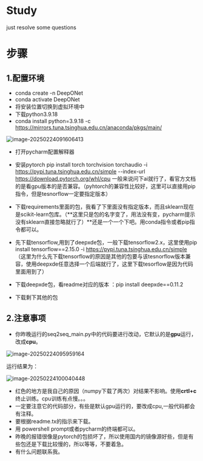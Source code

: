 # Study
just resolve some questions
# 步骤

## 1.配置环境

- conda create -n DeepONet
- conda activate DeepONet
- 将安装位置切换到虚拟环境中
- 下载python3.9.18
- conda install python=3.9.18 -c https://mirrors.tuna.tsinghua.edu.cn/anaconda/pkgs/main/

![image-20250224091606413](C:\Users\lee\AppData\Roaming\Typora\typora-user-images\image-20250224091606413.png)

- 打开pycharm配置解释器
- 安装pytorch  pip install torch torchvision torchaudio -i https://pypi.tuna.tsinghua.edu.cn/simple --index-url https://download.pytorch.org/whl/cpu 一般来说问下ai就行了，看官方文档的是看gpu版本的是否兼容。（pyhtorch的兼容性比较好，这里可以直接用pip指令，但是tesnorflow一定要指定版本）

- 下载requirements里面的包，我看了下里面没有指定版本，而且sklearn现在是scikit-learn包库。（**这里只是包的名字变了，用法没有变，pycharm提示没有sklearn直接忽略就行了）**还是一个一个下吧。用conda指令或者pip指令都可以。
- 先下载tensorflow,用到了deepxde包，一般下载tensorflow2.x，这里使用pip install tensorflow==2.15.0 -i https://pypi.tuna.tsinghua.edu.cn/simple （这里为什么先下载tensorflow的原因是其他的包要与该tesnorflow版本兼容，使用deepxde任意选择一个后端就行了，这里下载tesorflow是因为代码里面用到了）
- 下载deepxde包，看readme对应的版本 ：pip install deepxde==0.11.2
- 下载剩下其他的包

## 2.注意事项

- 你昨晚运行的seq2seq_main.py中的代码要进行改动，它默认的是**gpu**运行，改成**cpu**。

![image-20250224095959164](C:\Users\lee\AppData\Roaming\Typora\typora-user-images\image-20250224095959164.png)

运行结果为：

![image-20250224100040448](C:\Users\lee\AppData\Roaming\Typora\typora-user-images\image-20250224100040448.png)

- 红色的地方是我自己的原因（numpy下载了两次）对结果不影响。使用**crtl+c**终止训练。cpu训练有点慢。。。
- 一定要注意它的代码部分，有些是默认gpu运行的，要改成cpu,一般代码都会有注释。
- 要根据readme.tx的指示来下载。
- 用 powershell prompt或者pycharm的终端都可以。
- 昨晚的报错很像是pytorch的包损坏了，所以使用国内的镜像源好些，但是有些包还是下载比较慢的，所以等等，不要着急。
- 有什么问题联系我。
